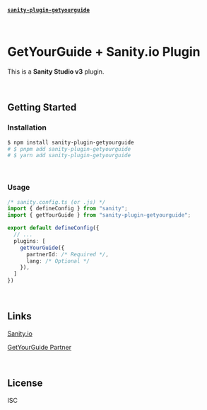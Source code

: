 [**`sanity-plugin-getyourguide`**](../README.md)

&nbsp;

# GetYourGuide + Sanity.io Plugin

This is a **Sanity Studio v3** plugin.

&nbsp;

## Getting Started

### Installation

```bash
$ npm install sanity-plugin-getyourguide
# $ pnpm add sanity-plugin-getyourguide
# $ yarn add sanity-plugin-getyourguide
```

&nbsp;

### Usage

```ts
/* sanity.config.ts (or .js) */
import { defineConfig } from "sanity";
import { getYourGuide } from "sanity-plugin-getyourguide";

export default defineConfig({
  // ...
  plugins: [
    getYourGuide({
      partnerId: /* Required */,
      lang: /* Optional */
    }),
  ]
})
```

&nbsp;

## Links

[Sanity.io](https://www.sanity.io/)

[GetYourGuide Partner](https://partner.getyourguide.com/)

&nbsp;

## License

ISC
